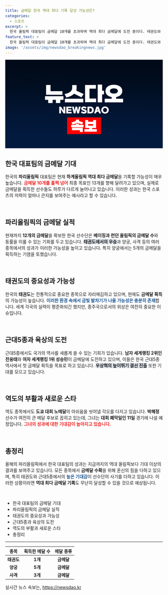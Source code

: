 ```yaml
---
title: 금메달 한국 역대 최다 기록 달성 가능성은?
categories:
  - 스포츠
excerpt: >
  한국 올림픽 대표팀이 금메달 10개를 초과하며 역대 최다 금메달에 도전 중이다. 태권도와 근대5종에서 추가 수확이 기대되며, 태권도의 ‘금빛 발차기’와 근대5종의 유망선수들이 역사를 새롭게 쓸 가능성이 높아졌다.
feature_text: >
  한국 올림픽 대표팀이 금메달 10개를 초과하며 역대 최다 금메달에 도전 중이다. 태권도와 근대5종에서 추가 수확이 기대되며, 태권도의 ‘금빛 발차기’와 근대5종의 유망선수들이 역사를 새롭게 쓸 가능성이 높아졌다.
image: '/assets/img/newsdao_breakingnews.jpg'
---
```


<p><img src="/assets/img/newsdao_breakingnews.jpg" alt="firstkoreanews 속보" /></p>

<h2 data-ke-size="size26">한국 대표팀의 금메달 기대</h2>

<p data-ke-size="size16">한국의 <b>파리올림픽</b> 대표팀은 현재 <b>하계올림픽 역대 최다 금메달</b>을 기록할 가능성이 매우 높습니다. <b><span style="color: #ee2323;">금메달 10개를 훌쩍 넘어</span></b> 최종 목표인 13개를 향해 달려가고 있으며, 실제로 금메달을 획득한 선수들도 하루가 다르게 늘어나고 있습니다. 이러한 성과는 한국 스포츠의 저력이 얼마나 큰지를 보여주는 예시라고 할 수 있습니다.</p>

<p data-ke-size="size16">&nbsp;</p>

<h2 data-ke-size="size26">파리올림픽의 금메달 실적</h2>

<p data-ke-size="size16">현재까지 <b>12개의 금메달</b>을 확보한 한국 선수단은 <b>베이징과 런던 올림픽의 금메달 수</b>와 동률을 이룰 수 있는 기회를 두고 있습니다. <b><span style="background-color: #21538527;">태권도에서의 우승</span></b>과 양궁, 사격 등의 여러 종목에서의 성과가 이러한 가능성을 높이고 있습니다. 특히 양궁에서는 5개의 금메달을 획득하는 기염을 토했습니다.</p>

<p data-ke-size="size16">&nbsp;</p>

<h2 data-ke-size="size26">태권도의 중요성과 가능성</h2>

<p data-ke-size="size16">한국의 <b>태권도</b>는 전통적으로 중요한 종목으로 자리매김하고 있으며, 현재도 <b>금메달 획득</b>의 가능성이 높습니다. <b><span style="color: #1a5490;">이러한 환경 속에서 금빛 발차기가 나올 가능성은 충분히 존재</span></b>합니다. 세계 각국의 실력이 평준화되긴 했지만, 종주국으로서의 위상은 여전히 중요한 이슈입니다.</p>

<p data-ke-size="size16">&nbsp;</p>

<h2 data-ke-size="size26">근대5종과 육상의 도전</h2>

<p data-ke-size="size16">근대5종에서도 국가의 역사를 새롭게 쓸 수 있는 기회가 있습니다. <b>남자 세계랭킹 2위인 전웅태</b>와 <b>여자 세계랭킹 1위 성승민</b>이 금메달에 도전하고 있으며, 이들은 한국 근대5종 역사에서 첫 금메달 획득을 목표로 하고 있습니다. <b><span style="background-color: #21538527;">우상혁의 높이뛰기 결선 진출</span></b> 또한 기대를 모으고 있습니다.</p>

<p data-ke-size="size16">&nbsp;</p>

<h2 data-ke-size="size26">역도의 부활과 새로운 스타</h2>

<p data-ke-size="size16">역도 종목에서도 <b>도쿄 대회 노메달</b>의 아쉬움을 씻어낼 각오를 다지고 있습니다. <b>박혜정</b> 선수가 여전히 큰 메달 후보로 꼽히고 있는데, 그녀는 <b>대회 폐막일인 11일</b> 경기에 나설 예정입니다. <b><span style="color: #ee2323;">그녀의 성과에 대한 기대감이 높아지고 있습니다.</span></b></p>

<p data-ke-size="size16">&nbsp;</p>

<h2 data-ke-size="size26">총정리</h2>

<p data-ke-size="size16">올해의 파리올림픽에서 한국 대표팀의 성과는 지금까지의 역대 올림픽보다 기대 이상의 결과를 보여주고 있습니다. 모든 종목에서 <b>금메달 수확</b>을 위해 혼신의 힘을 다하고 있으며, 특히 태권도와 근대5종에서의 <b><span style="color: #1a5490;">높은 기대감</span></b>이 선수단의 사기를 더하고 있습니다. 이러한 상황이라면 <b>역대 최다 금메달 기록</b>도 무난히 달성할 수 있을 것으로 예상됩니다.</p>

<p data-ke-size="size16">&nbsp;</p>

<ul>
    <li>한국 대표팀의 금메달 기대</li>
    <li>파리올림픽의 금메달 실적</li>
    <li>태권도의 중요성과 가능성</li>
    <li>근대5종과 육상의 도전</li>
    <li>역도의 부활과 새로운 스타</li>
    <li>총정리</li>
</ul>

<hr />

<table style="width: 100%;">
    <thead>
        <tr>
            <th style="text-align: center;">종목</th>
            <th style="text-align: center;">획득한 메달 수</th>
            <th style="text-align: center;">메달 종류</th>
        </tr>
    </thead>
    <tbody>
        <tr>
            <td style="text-align: center; height: 17px;"><b>태권도</b></td>
            <td style="text-align: center; height: 17px;"><b>1개</b></td>
            <td style="text-align: center; height: 17px;"><b>금메달</b></td>
        </tr>
        <tr>
            <td style="text-align: center; height: 17px;"><b>양궁</b></td>
            <td style="text-align: center; height: 17px;"><b>5개</b></td>
            <td style="text-align: center; height: 17px;"><b>금메달</b></td>
        </tr>
        <tr>
            <td style="text-align: center; height: 17px;"><b>사격</b></td>
            <td style="text-align: center; height: 17px;"><b>3개</b></td>
            <td style="text-align: center; height: 17px;"><b>금메달</b></td>
        </tr>
    </tbody>
</table>
실시간 뉴스 속보는, <a href="https://newsdao.kr" rel="dofollow">https://newsdao.kr</a>


